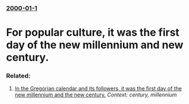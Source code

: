 ### [2000-01-1](/news/2000/01/1/index.md)

# For popular culture, it was the first day of the new millennium and new century.




### Related:

1. [ In the Gregorian calendar and its followers, it was the first day of the new millennium and the new century.](/news/2001/01/1/in-the-gregorian-calendar-and-its-followers-it-was-the-first-day-of-the-new-millennium-and-the-new-century.md) _Context: century, millennium_
